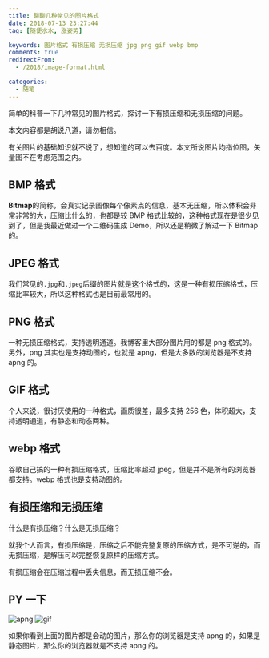 ```yaml
---
title: 聊聊几种常见的图片格式
date: 2018-07-13 23:27:44
tag: [随便水水, 涨姿势]

keywords: 图片格式 有损压缩 无损压缩 jpg png gif webp bmp
comments: true
redirectFrom:
  - /2018/image-format.html

categories:
  - 随笔
---
```


简单的科普一下几种常见的图片格式，探讨一下有损压缩和无损压缩的问题。

<!-- more -->

本文内容都是胡说八道，请勿相信。

有关图片的基础知识就不说了，想知道的可以去百度。本文所说图片均指位图，矢量图不在考虑范围之内。

## BMP 格式

**Bitmap**的简称，会真实记录图像每个像素点的信息，基本无压缩，所以体积会非常非常的大，压缩比什么的，也都是较 BMP 格式比较的，这种格式现在是很少见到了，但是我最近做过一个二维码生成 Demo，所以还是稍微了解过一下 Bitmap 的。

## JPEG 格式

我们常见的`.jpg`和`.jpeg`后缀的图片就是这个格式的，这是一种有损压缩格式，压缩比率较大，所以这种格式也是目前最常用的。

## PNG 格式

一种无损压缩格式，支持透明通道。我博客里大部分图片用的都是 png 格式的。另外，png 其实也是支持动图的，也就是 apng，但是大多数的浏览器是不支持 apng 的。

## GIF 格式

个人来说，很讨厌使用的一种格式，画质很差，最多支持 256 色，体积超大，支持透明通道，有静态和动态两种。

## webp 格式

谷歌自己搞的一种有损压缩格式，压缩比率超过 jpeg，但是并不是所有的浏览器都支持。webp 格式也是支持动图的。

## 有损压缩和无损压缩

什么是有损压缩？什么是无损压缩？

就我个人而言，有损压缩是，压缩之后不能完整复原的压缩方式，是不可逆的，而无损压缩，是解压可以完整恢复原样的压缩方式。

有损压缩会在压缩过程中丢失信息，而无损压缩不会。

## PY 一下

![apng](https://s1.ax2x.com/2018/07/14/q4v9K.png) ![gif](https://i.loli.net/2018/07/14/5b4972eddaaeb.gif)

如果你看到上面的图片都是会动的图片，那么你的浏览器是支持 apng 的，如果是静态图片，那么你的浏览器就是不支持 apng 的。
